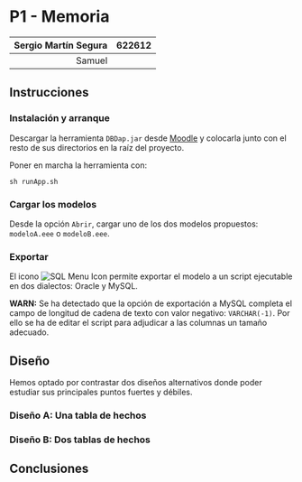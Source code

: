 # P1 - Memoria

| Sergio Martín Segura | 622612 |
| -------------------: | ------ |
|               Samuel |        |

## Instrucciones

### Instalación y arranque

Descargar la herramienta `DBDap.jar` desde [Moodle](https://moodle2.unizar.es) y colocarla junto con el resto de sus directorios en la raíz del proyecto.

Poner en marcha la herramienta con:

```
sh runApp.sh
```

### Cargar los modelos

Desde la opción `Abrir`, cargar uno de los dos modelos propuestos: `modeloA.eee` o `modeloB.eee`.

### Exportar

El icono ![SQL Menu Icon](/home/sure/Github/datawarehouse/iconos/menus/sql.gif) permite exportar el modelo a un script ejecutable en dos dialectos: Oracle y MySQL.

**WARN:** Se ha detectado que la opción de exportación a MySQL completa el campo de longitud de cadena de texto con valor negativo: `VARCHAR(-1)`. Por ello se ha de editar el script para adjudicar a las columnas un tamaño adecuado.

## Diseño

Hemos optado por contrastar dos diseños alternativos donde poder estudiar sus principales puntos fuertes y débiles.

### Diseño A: Una tabla de hechos

### Diseño B: Dos tablas de hechos

## Conclusiones